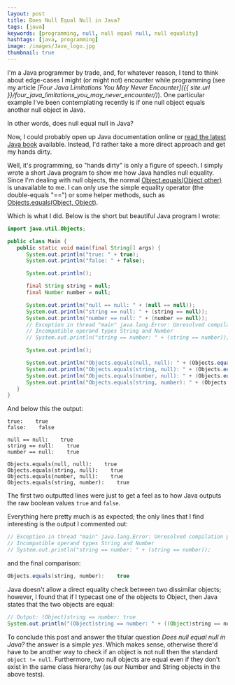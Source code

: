 ```yaml
---
layout: post
title: Does Null Equal Null in Java?
tags: [java]
keywords: [programming, null, null equal null, null equality]
hashtags: [java, programming]
image: /images/Java_logo.jpg
thumbnail: true
---
```


I'm a Java programmer by trade, and, for whatever reason, I tend to think about edge-cases I might (or might not) encounter while programming (see my article *[Four Java Limitations You May Never Encounter]({{ site.url }}/four_java_limitations_you_may_never_encounter/)*). One particular example I've been contemplating recently is if one null object equals another null object in Java.

In other words, does null equal null in Java?

Now, I could probably open up Java documentation online or [read the latest Java book](https://affiliates.abebooks.com/c/2462910/77416/2029?u=https://www.abebooks.com/products/isbn/9780134685991/30093839020) available. Instead, I'd rather take a more direct approach and get my hands dirty.

Well, it's programming, so "hands dirty" is only a figure of speech. I simply wrote a short Java program to show me how Java handles null equality. Since I'm dealing with null objects, the normal [Object.equals(Object other)](https://docs.oracle.com/javase/7/docs/api/java/lang/Object.html#equals%28java.lang.Object%29) is unavailable to me. I can only use the simple equality operator (the double-equals "==") or some helper methods, such as [Objects.equals(Object, Object)](https://docs.oracle.com/javase/7/docs/api/java/util/Objects.html#equals%28java.lang.Object,%20java.lang.Object%29).

Which is what I did. Below is the short but beautiful Java program I wrote:

```java
import java.util.Objects;

public class Main {
   public static void main(final String[] args) {
      System.out.println("true: " + true);
      System.out.println("false: " + false);

      System.out.println();

      final String string = null;
      final Number number = null;

      System.out.println("null == null: " + (null == null));
      System.out.println("string == null: " + (string == null));
      System.out.println("number == null: " + (number == null));
      // Exception in thread "main" java.lang.Error: Unresolved compilation problem:
      // Incompatible operand types String and Number
      // System.out.println("string == number: " + (string == number));

      System.out.println();

      System.out.println("Objects.equals(null, null): " + (Objects.equals(null, null)));
      System.out.println("Objects.equals(string, null): " + (Objects.equals(string, null)));
      System.out.println("Objects.equals(number, null): " + (Objects.equals(number, null)));
      System.out.println("Objects.equals(string, number): " + (Objects.equals(string, number)));
   }
}
```

And below this the output:

```
true:    true
false:    false

null == null:    true
string == null:    true
number == null:    true

Objects.equals(null, null):    true
Objects.equals(string, null):    true
Objects.equals(number, null):    true
Objects.equals(string, number):    true
```

The first two outputted lines were just to get a feel as to how Java outputs the raw boolean values `true` and `false`.

Everything here pretty much is as expected; the only lines that I find interesting is the output I commented out:

```java
// Exception in thread "main" java.lang.Error: Unresolved compilation problem:
// Incompatible operand types String and Number
// System.out.println("string == number: " + (string == number));
```

and the final comparison:

```java
Objects.equals(string, number):    true
```

Java doesn't allow a direct equality check between two dissimilar objects; however, I found that if I typecast one of the objects to Object, then Java states that the two objects are equal:

```java
// Output: (Object)string == number: true
System.out.println("(Object)string == number: " + ((Object)string == number));
```

To conclude this post and answer the titular question *Does null equal null in Java?* the answer is a simple *yes*. Which makes sense, otherwise there'd have to be another way to check if an object is not null then the standard `object != null`. Furthermore, two null objects are equal even if they don't exist in the same class hierarchy (as our Number and String objects in the above tests).
